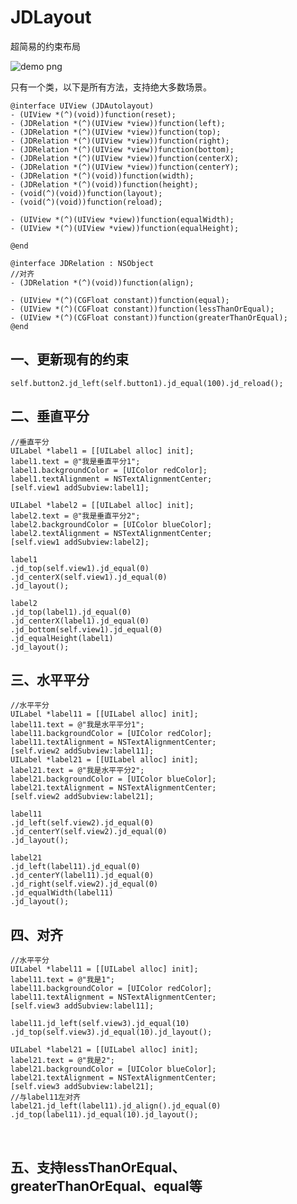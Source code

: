 # JDLayout
超简易的约束布局

![demo png](https://github.com/wangjindong/JDLayout/blob/master/demo.png "demo")

只有一个类，以下是所有方法，支持绝大多数场景。

    @interface UIView (JDAutolayout)
    - (UIView *(^)(void))function(reset);
    - (JDRelation *(^)(UIView *view))function(left);
    - (JDRelation *(^)(UIView *view))function(top);
    - (JDRelation *(^)(UIView *view))function(right);
    - (JDRelation *(^)(UIView *view))function(bottom);
    - (JDRelation *(^)(UIView *view))function(centerX);
    - (JDRelation *(^)(UIView *view))function(centerY);
    - (JDRelation *(^)(void))function(width);
    - (JDRelation *(^)(void))function(height);
    - (void(^)(void))function(layout);
    - (void(^)(void))function(reload);

    - (UIView *(^)(UIView *view))function(equalWidth);
    - (UIView *(^)(UIView *view))function(equalHeight);

    @end

    @interface JDRelation : NSObject
    //对齐
    - (JDRelation *(^)(void))function(align);

    - (UIView *(^)(CGFloat constant))function(equal);
    - (UIView *(^)(CGFloat constant))function(lessThanOrEqual);
    - (UIView *(^)(CGFloat constant))function(greaterThanOrEqual);
    @end


## 一、更新现有的约束

    self.button2.jd_left(self.button1).jd_equal(100).jd_reload();

## 二、垂直平分

    //垂直平分
    UILabel *label1 = [[UILabel alloc] init];
    label1.text = @"我是垂直平分1";
    label1.backgroundColor = [UIColor redColor];
    label1.textAlignment = NSTextAlignmentCenter;
    [self.view1 addSubview:label1];
    
    UILabel *label2 = [[UILabel alloc] init];
    label2.text = @"我是垂直平分2";
    label2.backgroundColor = [UIColor blueColor];
    label2.textAlignment = NSTextAlignmentCenter;
    [self.view1 addSubview:label2];
    
    label1
    .jd_top(self.view1).jd_equal(0)
    .jd_centerX(self.view1).jd_equal(0)
    .jd_layout();
    
    label2
    .jd_top(label1).jd_equal(0)
    .jd_centerX(label1).jd_equal(0)
    .jd_bottom(self.view1).jd_equal(0)
    .jd_equalHeight(label1)
    .jd_layout();

## 三、水平平分

    //水平平分
    UILabel *label11 = [[UILabel alloc] init];
    label11.text = @"我是水平平分1";
    label11.backgroundColor = [UIColor redColor];
    label11.textAlignment = NSTextAlignmentCenter;
    [self.view2 addSubview:label11];
    UILabel *label21 = [[UILabel alloc] init];
    label21.text = @"我是水平平分2";
    label21.backgroundColor = [UIColor blueColor];
    label21.textAlignment = NSTextAlignmentCenter;
    [self.view2 addSubview:label21];

    label11
    .jd_left(self.view2).jd_equal(0)
    .jd_centerY(self.view2).jd_equal(0)
    .jd_layout();
    
    label21
    .jd_left(label11).jd_equal(0)
    .jd_centerY(label11).jd_equal(0)
    .jd_right(self.view2).jd_equal(0)
    .jd_equalWidth(label11)
    .jd_layout();
    
## 四、对齐

    //水平平分
    UILabel *label11 = [[UILabel alloc] init];
    label11.text = @"我是1";
    label11.backgroundColor = [UIColor redColor];
    label11.textAlignment = NSTextAlignmentCenter;
    [self.view3 addSubview:label11];
    
    label11.jd_left(self.view3).jd_equal(10)
    .jd_top(self.view3).jd_equal(10).jd_layout();
    
    UILabel *label21 = [[UILabel alloc] init];
    label21.text = @"我是2";
    label21.backgroundColor = [UIColor blueColor];
    label21.textAlignment = NSTextAlignmentCenter;
    [self.view3 addSubview:label21];
    //与label11左对齐
    label21.jd_left(label11).jd_align().jd_equal(0)
    .jd_top(label11).jd_equal(10).jd_layout();
    
    

## 五、支持lessThanOrEqual、greaterThanOrEqual、equal等
